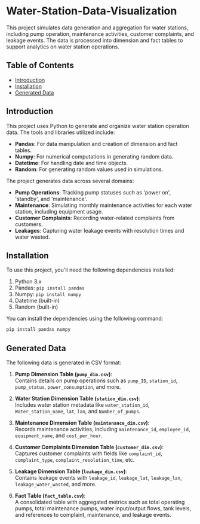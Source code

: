 # Water-Station-Data-Visualization
This project simulates data generation and aggregation for water stations, including pump operation, maintenance activities, customer complaints, and leakage events. The data is processed into dimension and fact tables to support analytics on water station operations.

## Table of Contents
- [Introduction](#introduction)
- [Installation](#installation)
- [Generated Data](#generated-data)

## Introduction

This project uses Python to generate and organize water station operation data. The tools and libraries utilized include:
- **Pandas**: For data manipulation and creation of dimension and fact tables.
- **Numpy**: For numerical computations in generating random data.
- **Datetime**: For handling date and time objects.
- **Random**: For generating random values used in simulations.

The project generates data across several domains:
- **Pump Operations**: Tracking pump statuses such as 'power on', 'standby', and 'maintenance'.
- **Maintenance**: Simulating monthly maintenance activities for each water station, including equipment usage.
- **Customer Complaints**: Recording water-related complaints from customers.
- **Leakages**: Capturing water leakage events with resolution times and water wasted.

## Installation

To use this project, you'll need the following dependencies installed:

1. Python 3.x
2. Pandas: `pip install pandas`
3. Numpy: `pip install numpy`
4. Datetime (built-in)
5. Random (built-in)

You can install the dependencies using the following command:
```bash
pip install pandas numpy
```

## Generated Data

The following data is generated in CSV format:

1. **Pump Dimension Table (`pump_dim.csv`)**:  
   Contains details on pump operations such as `pump_ID`, `station_id`, `pump_status`, `power_consumption`, and more.

2. **Water Station Dimension Table (`station_dim.csv`)**:  
   Includes water station metadata like `water_station_id`, `Water_station_name`, `lat`, `lan`, and `Number_of_pumps`.

3. **Maintenance Dimension Table (`maintenance_dim.csv`)**:  
   Records maintenance activities, including `maintenance_id`, `employee_id`, `equipment_name`, and `cost_per_hour`.

4. **Customer Complaints Dimension Table (`customer_dim.csv`)**:  
   Captures customer complaints with fields like `complaint_id`, `complaint_type`, `complaint_resolution_time`, etc.

5. **Leakage Dimension Table (`leakage_dim.csv`)**:  
   Contains leakage events with `leakage_id`, `leakage_lat`, `leakage_lan`, `leakage_water_wasted`, and more.

6. **Fact Table (`fact_table.csv`)**:  
   A consolidated table with aggregated metrics such as total operating pumps, total maintenance pumps, water input/output flows, tank levels, and references to complaint, maintenance, and leakage events.

